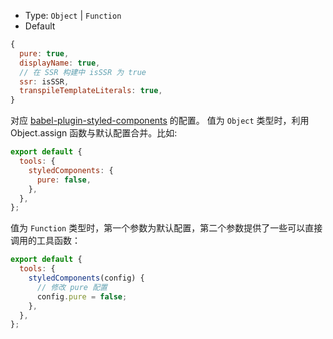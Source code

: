 - Type: `Object` | `Function`
- Default

```js
{
  pure: true,
  displayName: true,
  // 在 SSR 构建中 isSSR 为 true
  ssr: isSSR,
  transpileTemplateLiterals: true,
}
```

对应 [babel-plugin-styled-components](https://github.com/styled-components/babel-plugin-styled-components) 的配置。 值为 `Object` 类型时，利用 Object.assign 函数与默认配置合并。比如:

```js
export default {
  tools: {
    styledComponents: {
      pure: false,
    },
  },
};
```

值为 `Function` 类型时，第一个参数为默认配置，第二个参数提供了一些可以直接调用的工具函数：

```js
export default {
  tools: {
    styledComponents(config) {
      // 修改 pure 配置
      config.pure = false;
    },
  },
};
```

